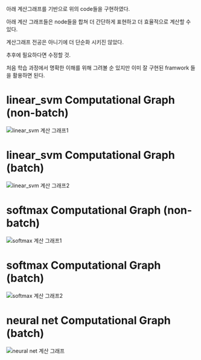 아래 계산그래프를 기반으로 위의 code들을 구현하였다.

아래 계산 그래프들은 node들을 합쳐 더 간단하게 표현하고 더 효율적으로 계산할 수 있다. 

계산그래프 전공은 아니기에 더 단순화 시키진 않았다. 

추후에 필요하다면 수정할 것.

처음 학습 과정에서 명확한 이해를 위해 그려볼 순 있지만 이미 잘 구현된 framwork 들을 활용하면 된다.

# linear_svm Computational Graph (non-batch)
![linear_svm 계산 그래프1](https://user-images.githubusercontent.com/68524289/111893314-39adcc80-8a45-11eb-8fe2-cd2303db6099.PNG)
# linear_svm Computational Graph (batch)
![linear_svm 계산 그래프2](https://user-images.githubusercontent.com/68524289/111893316-3e728080-8a45-11eb-83e0-45e1645172c6.PNG)
# softmax Computational Graph (non-batch)
![softmax 계산 그래프1](https://user-images.githubusercontent.com/68524289/111893309-33b7eb80-8a45-11eb-9e16-8340e53d31c1.png)
# softmax Computational Graph (batch)
![softmax 계산 그래프2](https://user-images.githubusercontent.com/68524289/111893305-2c90dd80-8a45-11eb-9ea5-5d37e72582ed.png)
# neural net Computational Graph (batch)
![neural net 계산 그래프](https://user-images.githubusercontent.com/68524289/111893302-27339300-8a45-11eb-8be7-bb81b839da66.PNG)

